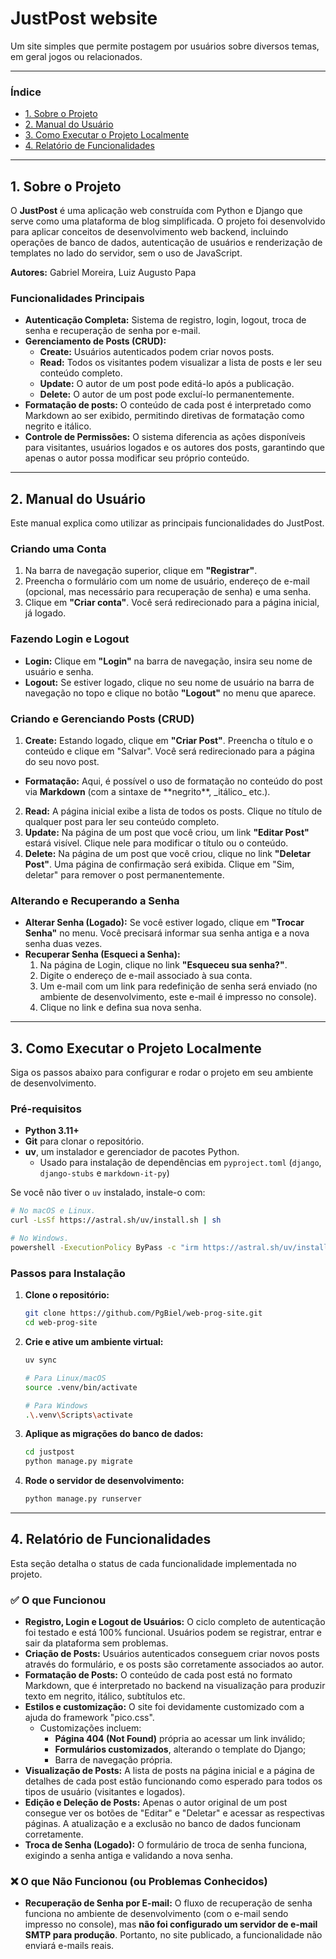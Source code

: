 # JustPost website

Um site simples que permite postagem por usuários sobre diversos temas, em geral jogos ou relacionados.

---

### Índice

* [1. Sobre o Projeto](#1-sobre-o-projeto)
* [2. Manual do Usuário](#2-manual-do-usuário)
* [3. Como Executar o Projeto Localmente](#3-como-executar-o-projeto-localmente)
* [4. Relatório de Funcionalidades](#4-relatório-de-funcionalidades)

---

## 1. Sobre o Projeto

O **JustPost** é uma aplicação web construída com Python e Django que serve como uma plataforma de blog simplificada. O projeto foi desenvolvido para aplicar conceitos de desenvolvimento web backend, incluindo operações de banco de dados, autenticação de usuários e renderização de templates no lado do servidor, sem o uso de JavaScript.

**Autores:** Gabriel Moreira, Luiz Augusto Papa

### Funcionalidades Principais

* **Autenticação Completa:** Sistema de registro, login, logout, troca de senha e recuperação de senha por e-mail.
* **Gerenciamento de Posts (CRUD):**
    * **Create:** Usuários autenticados podem criar novos posts.
    * **Read:** Todos os visitantes podem visualizar a lista de posts e ler seu conteúdo completo.
    * **Update:** O autor de um post pode editá-lo após a publicação.
    * **Delete:** O autor de um post pode excluí-lo permanentemente.
* **Formatação de posts:** O conteúdo de cada post é interpretado como Markdown ao ser exibido, permitindo diretivas de formatação como negrito e itálico.
* **Controle de Permissões:** O sistema diferencia as ações disponíveis para visitantes, usuários logados e os autores dos posts, garantindo que apenas o autor possa modificar seu próprio conteúdo.

---

## 2. Manual do Usuário

Este manual explica como utilizar as principais funcionalidades do JustPost.

### Criando uma Conta

1.  Na barra de navegação superior, clique em **"Registrar"**.
2.  Preencha o formulário com um nome de usuário, endereço de e-mail (opcional, mas necessário para recuperação de senha) e uma senha.
3.  Clique em **"Criar conta"**. Você será redirecionado para a página inicial, já logado.

### Fazendo Login e Logout

* **Login:** Clique em **"Login"** na barra de navegação, insira seu nome de usuário e senha.
* **Logout:** Se estiver logado, clique no seu nome de usuário na barra de navegação no topo e clique no botão **"Logout"** no menu que aparece.

### Criando e Gerenciando Posts (CRUD)

1.  **Create:** Estando logado, clique em **"Criar Post"**. Preencha o título e o conteúdo e clique em "Salvar". Você será redirecionado para a página do seu novo post.
  - **Formatação:** Aqui, é possível o uso de formatação no conteúdo do post via **Markdown** (com a sintaxe de \*\*negrito\*\*, \_itálico\_ etc.).
2.  **Read:** A página inicial exibe a lista de todos os posts. Clique no título de qualquer post para ler seu conteúdo completo.
3.  **Update:** Na página de um post que você criou, um link **"Editar Post"** estará visível. Clique nele para modificar o título ou o conteúdo.
4.  **Delete:** Na página de um post que você criou, clique no link **"Deletar Post"**. Uma página de confirmação será exibida. Clique em "Sim, deletar" para remover o post permanentemente.

### Alterando e Recuperando a Senha

* **Alterar Senha (Logado):** Se você estiver logado, clique em **"Trocar Senha"** no menu. Você precisará informar sua senha antiga e a nova senha duas vezes.
* **Recuperar Senha (Esqueci a Senha):**
    1.  Na página de Login, clique no link **"Esqueceu sua senha?"**.
    2.  Digite o endereço de e-mail associado à sua conta.
    3.  Um e-mail com um link para redefinição de senha será enviado (no ambiente de desenvolvimento, este e-mail é impresso no console).
    4.  Clique no link e defina sua nova senha.

---

## 3. Como Executar o Projeto Localmente

Siga os passos abaixo para configurar e rodar o projeto em seu ambiente de desenvolvimento.

### Pré-requisitos

* **Python 3.11+**
* **Git** para clonar o repositório.
* **uv**, um instalador e gerenciador de pacotes Python.
  - Usado para instalação de dependências em `pyproject.toml` (`django`, `django-stubs` e `markdown-it-py`)

Se você não tiver o `uv` instalado, instale-o com:
```bash
# No macOS e Linux.
curl -LsSf https://astral.sh/uv/install.sh | sh
```

```bash
# No Windows.
powershell -ExecutionPolicy ByPass -c "irm https://astral.sh/uv/install.ps1 | iex"
```

### Passos para Instalação

1.  **Clone o repositório:**
    ```bash
    git clone https://github.com/PgBiel/web-prog-site.git
    cd web-prog-site
    ```

2.  **Crie e ative um ambiente virtual:**
    ```bash
    uv sync

    # Para Linux/macOS
    source .venv/bin/activate

    # Para Windows
    .\.venv\Scripts\activate
    ```

3.  **Aplique as migrações do banco de dados:**
    ```bash
    cd justpost
    python manage.py migrate
    ```

4.  **Rode o servidor de desenvolvimento:**
    ```bash
    python manage.py runserver
    ```

---

## 4. Relatório de Funcionalidades

Esta seção detalha o status de cada funcionalidade implementada no projeto.

### ✅ O que Funcionou

* **Registro, Login e Logout de Usuários:** O ciclo completo de autenticação foi testado e está 100% funcional. Usuários podem se registrar, entrar e sair da plataforma sem problemas.
* **Criação de Posts:** Usuários autenticados conseguem criar novos posts através do formulário, e os posts são corretamente associados ao autor.
* **Formatação de Posts:** O conteúdo de cada post está no formato Markdown, que é interpretado no backend na visualização para produzir texto em negrito, itálico, subtítulos etc.
* **Estilos e customização:** O site foi devidamente customizado com a ajuda do framework "pico.css".
  * Customizações incluem:
    - **Página 404 (Not Found)** própria ao acessar um link inválido;
    - **Formulários customizados**, alterando o template do Django;
    - Barra de navegação própria.
* **Visualização de Posts:** A lista de posts na página inicial e a página de detalhes de cada post estão funcionando como esperado para todos os tipos de usuário (visitantes e logados).
* **Edição e Deleção de Posts:** Apenas o autor original de um post consegue ver os botões de "Editar" e "Deletar" e acessar as respectivas páginas. A atualização e a exclusão no banco de dados funcionam corretamente.
* **Troca de Senha (Logado):** O formulário de troca de senha funciona, exigindo a senha antiga e validando a nova senha.

### ❌ O que Não Funcionou (ou Problemas Conhecidos)

* **Recuperação de Senha por E-mail:** O fluxo de recuperação de senha funciona no ambiente de desenvolvimento (com o e-mail sendo impresso no console), mas **não foi configurado um servidor de e-mail SMTP para produção**. Portanto, no site publicado, a funcionalidade não enviará e-mails reais.
